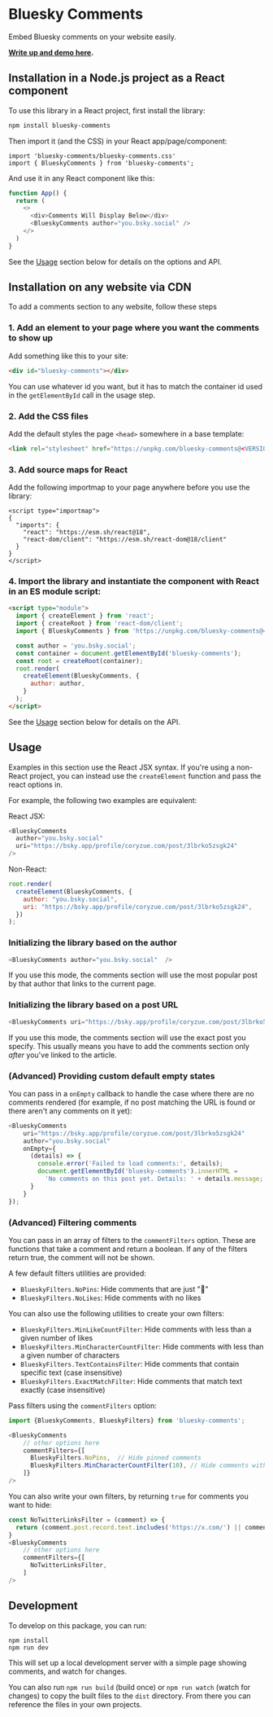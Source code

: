# Bluesky Comments

Embed Bluesky comments on your website easily.

**[Write up and demo here](https://coryzue.com/writing/bluesky-comments).**

## Installation in a Node.js project as a React component

To use this library in a React project, first install the library:

```bash
npm install bluesky-comments
```

Then import it (and the CSS) in your React app/page/component:

```tsx
import 'bluesky-comments/bluesky-comments.css'
import { BlueskyComments } from 'bluesky-comments';
```

And use it in any React component like this:

```javascript
function App() {
  return (
    <>
      <div>Comments Will Display Below</div>
      <BlueskyComments author="you.bsky.social" />
    </>
  )
}
```

See the [Usage](#usage) section below for details on the options and API.

## Installation on any website via CDN

To add a comments section to any website, follow these steps

### 1. Add an element to your page where you want the comments to show up

Add something like this to your site:

```html
<div id="bluesky-comments"></div>
```

You can use whatever id you want, but it has to match the container id used in the `getElementById` call
in the usage step.

### 2. Add the CSS files

Add the default styles the page `<head>` somewhere in a base template:

```html
<link rel="stylesheet" href="https://unpkg.com/bluesky-comments@<VERSION>/dist/bluesky-comments.css">
```

### 3. Add source maps for React

Add the following importmap to your page anywhere before you use the library:

```
<script type="importmap">
{
  "imports": {
    "react": "https://esm.sh/react@18",
    "react-dom/client": "https://esm.sh/react-dom@18/client"
  }
}
</script>
```

### 4. Import the library and instantiate the component with React in an ES module script:

```html
<script type="module">
  import { createElement } from 'react';
  import { createRoot } from 'react-dom/client';
  import { BlueskyComments } from 'https://unpkg.com/bluesky-comments@<VERSION>/dist/bluesky-comments.es.js';

  const author = 'you.bsky.social';
  const container = document.getElementById('bluesky-comments');
  const root = createRoot(container);
  root.render(
    createElement(BlueskyComments, {
      author: author,
    }
  );
</script>
```

See the [Usage](#usage) section below for details on the API.

## Usage

Examples in this section use the React JSX syntax. If you're using a non-React project, you can
instead use the `createElement` function and pass the react options in.

For example, the following two examples are equivalent:

React JSX:

```javascript
<BlueskyComments
  author="you.bsky.social"
  uri="https://bsky.app/profile/coryzue.com/post/3lbrko5zsgk24"
/>
```

Non-React:

```javascript
root.render(
  createElement(BlueskyComments, {
    author: "you.bsky.social",
    uri: "https://bsky.app/profile/coryzue.com/post/3lbrko5zsgk24",
  })
);
```

### Initializing the library based on the author


```javascript
<BlueskyComments author="you.bsky.social"  />
```

If you use this mode, the comments section will use the most popular post by that author that links
to the current page.

### Initializing the library based on a post URL

```javascript
<BlueskyComments uri="https://bsky.app/profile/coryzue.com/post/3lbrko5zsgk24" />
```

If you use this mode, the comments section will use the exact post you specify.
This usually means you have to add the comments section only *after* you've linked to the article.

### (Advanced) Providing custom default empty states

You can pass in a `onEmpty` callback to handle the case where there are no comments rendered
(for example, if no post matching the URL is found or there aren't any comments on it yet):

```javascript
<BlueskyComments
    uri="https://bsky.app/profile/coryzue.com/post/3lbrko5zsgk24"
    author="you.bsky.social"
    onEmpty={
      (details) => {
        console.error('Failed to load comments:', details);
        document.getElementById('bluesky-comments').innerHTML =
          'No comments on this post yet. Details: ' + details.message;
      }
    }
});
```

### (Advanced) Filtering comments

You can pass in an array of filters to the `commentFilters` option. These are functions that take a comment and return a boolean. If any of the filters return true, the comment will not be shown.

A few default filters utilities are provided:

- `BlueskyFilters.NoPins`: Hide comments that are just "📌"
- `BlueskyFilters.NoLikes`: Hide comments with no likes

You can also use the following utilities to create your own filters:

- `BlueskyFilters.MinLikeCountFilter`: Hide comments with less than a given number of likes
- `BlueskyFilters.MinCharacterCountFilter`: Hide comments with less than a given number of characters
- `BlueskyFilters.TextContainsFilter`: Hide comments that contain specific text (case insensitive)
- `BlueskyFilters.ExactMatchFilter`: Hide comments that match text exactly (case insensitive)

Pass filters using the `commentFilters` option:

```javascript
import {BlueskyComments, BlueskyFilters} from 'bluesky-comments';

<BlueskyComments
    // other options here
    commentFilters={[
      BlueskyFilters.NoPins,  // Hide pinned comments
      BlueskyFilters.MinCharacterCountFilter(10), // Hide comments with less than 10 characters
    ]}
/>
```

You can also write your own filters, by returning `true` for comments you want to hide:

```javascript
const NoTwitterLinksFilter = (comment) => {
  return (comment.post.record.text.includes('https://x.com/') || comment.post.record.text.includes('https://twitter.com/'));
}
<BlueskyComments
    // other options here
    commentFilters={[
      NoTwitterLinksFilter,
    ]
/>
```

## Development

To develop on this package, you can run:

```
npm install
npm run dev
```

This will set up a local development server with a simple page showing comments,
and watch for changes.

You can also run  `npm run build` (build once) or `npm run watch` (watch for changes)
 to copy the built files to the `dist` directory.
From there you can reference the files in your own projects.
